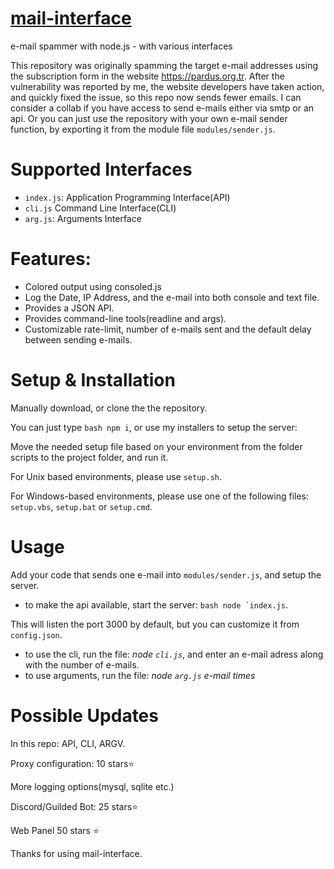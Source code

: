 # [mail-interface](https://github.com/Rednexie/mail-interface)
e-mail spammer with node.js - with various interfaces


This repository was originally spamming the target e-mail addresses using the subscription form in the website https://pardus.org.tr. After the vulnerability was reported by me, the website developers have taken action, and quickly fixed the issue, so this repo now sends fewer emails. I can consider a collab if you have access to send e-mails either via smtp or an api. Or you can just use the repository with your own e-mail sender function, by exporting it from the module file `modules/sender.js`. 

# Supported Interfaces
- `index.js`: Application Programming Interface(API)
- `cli.js` Command Line Interface(CLI)
- `arg.js`: Arguments Interface

# Features: 
- Colored output using consoled.js
- Log the Date, IP Address, and the e-mail into both console and text file.
- Provides a JSON API.
- Provides command-line tools(readline and args).
- Customizable rate-limit, number of e-mails sent and the default delay between sending e-mails.

# Setup & Installation
Manually download, or clone the the repository. 


You can just type ```bash npm i```, or use my installers to setup the server:


Move the needed setup file based on your environment from the folder scripts to the project folder, and run it.

For Unix based environments, please use `setup.sh`.

For Windows-based environments, please use one of the following files:
`setup.vbs`,
`setup.bat` 
or `setup.cmd`.

# Usage

Add your code that sends one e-mail into `modules/sender.js`, and setup the server.


- to make the api available, start the server: ```bash node `index.js```. 


This will listen the port 3000 by default, but you can customize it from `config.json`.
- to use the cli, run the file: *node `cli.js`*, and enter an e-mail adress along with the number of e-mails.
- to use arguments, run the file: *node `arg.js` e-mail times*

# Possible Updates

In this repo: API, CLI, ARGV.

Proxy configuration: 10 stars⭐

More logging options(mysql, sqlite etc.)

Discord/Guilded Bot: 25 stars⭐

Web Panel 50 stars ⭐

Thanks for using mail-interface.
